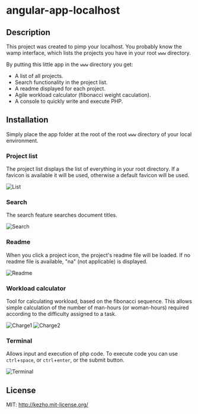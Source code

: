 # angular-app-localhost


## Description
This project was created to pimp your localhost. You probably know the wamp interface, which lists the projects you have in your root `www` directory.

By putting this little app in the `www` directory you get:

* A list of all projects.
* Search functionality in the project list.
* A readme displayed for each project.
* Agile workload calculator (fibonacci weight caculation).
* A console to quickly write and execute PHP.


## Installation

Simply place the app folder at the root of the root `www` directory of your local environment.


### Project list

The project list displays the list of everything in your root directory.
If a favicon is available it will be used, otherwise a default favicon will be used.

![List](/markdown/javascript/_images/angular/app-localhost/all.png)


### Search
The search feature searches document titles.


![Search](/markdown/javascript/_images/angular/app-localhost/search.png)


### Readme
When you click a project icon, the project's readme file will be loaded. If no readme file is available, "na" (not applicable) is displayed.

![Readme](/markdown/javascript/_images/angular/app-localhost/all.png)


### Workload calculator

Tool for calculating workload, based on the fibonacci sequence. This allows simple calculation of the number of man-hours (or woman-hours) required according to the difficulty assigned to a task.

![Charge1](/markdown/javascript/_images/angular/app-localhost/poids.png)
![Charge2](/markdown/javascript/_images/angular/app-localhost/poids2.png)

### Terminal
Allows input and execution of php code.
To execute code you can use `ctrl`+`space`, or `ctrl`+`enter`, or the submit button.

![Terminal](/markdown/javascript/_images/angular/app-localhost/terminal.png)

License
-------
MIT: http://kezho.mit-license.org/
